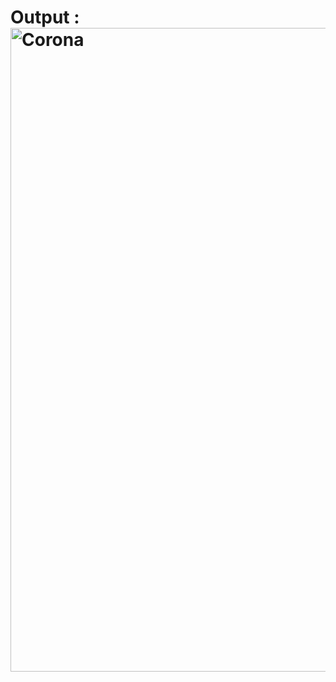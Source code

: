 # Output : <img width="1920" height="1030" alt="Corona" src="https://github.com/user-attachments/assets/57b85354-d595-4e8c-a858-2e798375f527" />
